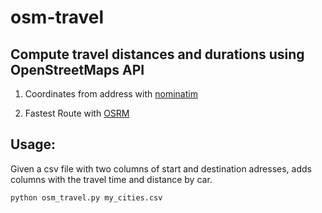 # osm-travel
    
Compute travel distances and durations using OpenStreetMaps API
----
1) Coordinates from address with [nominatim](https://nominatim.org/release-docs/develop/api/Overview/)

2) Fastest Route with [OSRM](https://github.com/Project-OSRM/osrm-backend/blob/master/docs/http.md)
       
Usage:
------
Given a csv file with two columns of start and destination adresses, adds columns with the travel time and distance by car.

    python osm_travel.py my_cities.csv
    
   
